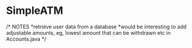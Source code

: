 # SimpleATM
/*
NOTES
*retrieve user data from a database
*would be interesting to add adjustable amounts, eg, lowest amount that can be withdrawn etc in Accounts.java
*/
